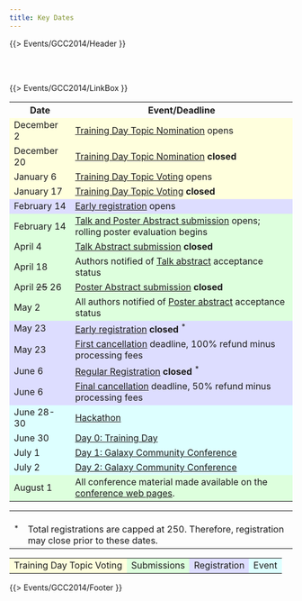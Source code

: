 ```yaml
---
title: Key Dates
---
```

{{> Events/GCC2014/Header }}

<br /><br />



{{> Events/GCC2014/LinkBox }}

<table>
  <tr class="th" >
    <th> Date </th>
    <th> Event/Deadline </th>
  </tr>
  <tr style="background-color: #ffd" >
    <td> December 2 </td>
    <td> <a href='/src/events/gcc2014/training-day/index.md'>Training Day Topic Nomination</a> opens</td>
  </tr>
  <tr style="background-color: #ffd" >
    <td> December 20 </td>
    <td> <a href='/src/events/gcc2014/training-day/index.md'>Training Day Topic Nomination</a> <strong>closed</strong> </td>
  </tr>
  <tr style="background-color: #ffd" >
    <td> January 6 </td>
    <td> <a href='/src/events/gcc2014/training-day/index.md'>Training Day Topic Voting</a> opens </td>
  </tr>
  <tr style="background-color: #ffd" >
    <td> January 17 </td>
    <td> <a href='/src/events/gcc2014/training-day/index.md'>Training Day Topic Voting</a> <strong>closed</strong> </td>
  </tr>
  <tr style="background-color: #ddf" >
    <td> February 14 </td>
    <td> <a href='/src/events/gcc2014/register/index.md'>Early registration</a> opens </td>
  </tr>
  <tr style="background-color: #dfd" >
    <td> February 14 </td>
    <td> <a href='/src/events/gcc2014/abstracts/index.md'>Talk and Poster Abstract submission</a> opens; rolling poster evaluation begins </td>
  </tr>
  <tr style="background-color: #dfd" >
    <td> April 4 </td>
    <td> <a href='/src/events/gcc2014/abstracts/index.md'>Talk Abstract submission</a> <strong>closed</strong> </td>
  </tr>
  <tr style="background-color: #dfd" >
    <td> April 18 </td>
    <td> Authors notified of <a href='/src/events/gcc2014/abstracts/index.md'>Talk abstract</a> acceptance status </td>
  </tr>
  <tr style="background-color: #dfd" >
    <td> April <s>25</s> 26</td>
    <td> <a href='/src/events/gcc2014/abstracts/index.md'>Poster Abstract submission</a> <strong>closed</strong> </td>
  </tr>
  <tr style="background-color: #dfd" >
    <td> May 2 </td>
    <td> All authors notified of <a href='/src/events/gcc2014/abstracts/index.md'>Poster abstract</a> acceptance status </td>
  </tr>
  <tr style="background-color: #ddf" >
    <td> May 23</td>
    <td> <a href='/src/events/gcc2014/register/index.md'>Early registration</a> <strong>closed</strong> <sup>*</sup> </td>
  </tr>
  <tr style="background-color: #ddf" >
    <td> May 23 </td>
    <td> <a href='/src/events/gcc2014/register/index.md'>First cancellation</a> deadline, 100% refund minus processing fees </td>
  </tr>
  <tr style="background-color: #ddf" >
    <td> June 6 </td>
    <td> <a href='/src/events/gcc2014/register/index.md'>Regular Registration</a> <strong>closed</strong> <sup>*</sup> </td>
  </tr>
  <tr style="background-color: #ddf" >
    <td> June 6 </td>
    <td> <a href='/src/events/gcc2014/register/index.md'>Final cancellation</a> deadline, 50% refund minus processing fees </td>
  </tr>
  <tr style="background-color: #dff" >
    <td> June 28-30 </td>
    <td> <a href='/src/events/gcc2014/hackathon/index.md'>Hackathon</a> </td>
  </tr>
  <tr style="background-color: #dff" >
    <td> June 30 </td>
    <td> <a href='/src/events/gcc2014/training-day/index.md'>Day 0: Training Day</a> </td>
  </tr>
  <tr style="background-color: #dff" >
    <td> July 1 </td>
    <td> <a href='/src/events/gcc2014/program/index.md'>Day 1: Galaxy Community Conference</a> </td>
  </tr>
  <tr style="background-color: #dff" >
    <td> July 2 </td>
    <td> <a href='/src/events/gcc2014/program/index.md'>Day 2: Galaxy Community Conference</a> </td>
  </tr>
  <tr style="background-color: #dfd" >
    <td> August 1 </td>
    <td> All conference material made available on the <a href='/src/events/gcc2014/index.md'>conference web pages</a>. </td>
  </tr>
</table>


<table>
  <tr>
    <td style=" border: none; vertical-align: top; text-align: right;"> <br /> <sup>*</sup> </td>
    <td style=" border: none; vertical-align: top;"> <br />Total registrations are capped at 250.  Therefore, registration may close prior to these dates. </td>
  </tr>
</table>


<table>
  <tr>
    <td style=" background-color: #ffd;"> Training Day Topic Voting </td>
    <td style=" background-color: #dfd;"> Submissions </td>
    <td style=" background-color: #ddf;"> Registration </td>
    <td style=" background-color: #dff;"> Event </td>
  </tr>
</table>



{{> Events/GCC2014/Footer }}
